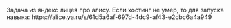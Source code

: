 <p>Задача из яндекс лицея про алису. Если хостинг не умер, то для запуска навыка: https://alice.ya.ru/s/61d5a6af-697d-4dc9-af43-e2cbc6a4a949</p>
